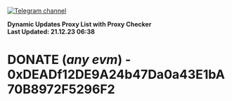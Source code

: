 [![Telegram channel](https://img.shields.io/endpoint?url=https://runkit.io/damiankrawczyk/telegram-badge/branches/master?url=https://t.me/n4z4v0d)](https://t.me/n4z4v0d) 

**Dynamic Updates Proxy List with Proxy Checker**  
**Last Updated: 21.12.23 06:38**

# DONATE (_any evm_) - 0xDEADf12DE9A24b47Da0a43E1bA70B8972F5296F2

